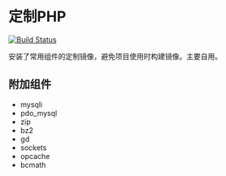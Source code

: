 # 定制PHP

[![Build Status](https://drone.xune.io/api/badges/maoxuner/docker-php/status.svg)](https://drone.xune.io/maoxuner/docker-php)

安装了常用组件的定制镜像，避免项目使用时构建镜像。主要自用。

## 附加组件

- mysqli
- pdo_mysql
- zip
- bz2
- gd
- sockets
- opcache
- bcmath
